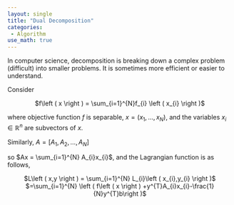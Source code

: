 ```yaml
---
layout: single
title: "Dual Decomposition"
categories:
 - Algorithm
use_math: true
---
```

In computer science, decomposition is breaking down a complex problem (difficult) into smaller problems. It is sometimes more efficient or easier to understand.


Consider


<center>$f\left ( x \right ) = \sum_{i=1}^{N}f_{i} \left ( x_{i} \right )$</center>


where objective function $f$ is separable, $x=\left ( x_{1},...,x_{N} \right )$, and the variables $x_{i} \in \mathbb{R}^{n}$ are subvectors of $x$.


Similarly, $A=\left [ A_{1},A_{2},...,A_{N} \right ]$


so $Ax = \sum_{i=1}^{N} A_{i}x_{i}$, and the Lagrangian function is as follows,


<center>$L\left ( x,y \right ) = \sum_{i=1}^{N} L_{i}\left ( x_{i},y_{i} \right )$</center>

<center>$=\sum_{i=1}^{N} \left ( f\left ( x \right ) +y^{T}A_{i}x_{i}-\frac{1}{N}y^{T}b\right )$</center>

